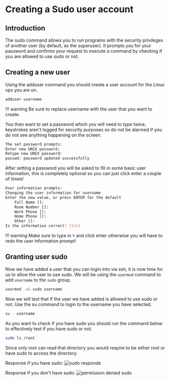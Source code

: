 # Creating a Sudo user account

## Introduction
The sudo command allows you to run programs with the security privileges of another user (by default, as the superuser). It prompts you for your password and confirms your request to execute a command by checking if you are allowed to use sudo or not.


## Creating a new user 
Using the adduser command you should create a user account for the Linux vps you are on.
```bash
adduser username
```
!!! warning
    Be sure to replace username with the user that you want to create.

You then want to set a password which you will need to type twice, keystrokes aren't logged for security purposes so do not be alarmed if you do not see anything happening on the screen.
```bash
The set password prompts:
Enter new UNIX password:
Retype new UNIX password:
passwd: password updated successfully
```
After setting a password you will be asked to fill in some basic user information, this is completely optional so you can just click enter a couple of times!
```bash
User information prompts:
Changing the user information for username
Enter the new value, or press ENTER for the default
    Full Name []:
    Room Number []:
    Work Phone []:
    Home Phone []:
    Other []:
Is the information correct? [Y/n]
```
!!! warning
    Make sure to type in `Y` and click enter otherwise you will have to redo the user information prompt!
## Granting user sudo
Now we have added a user that you can login into via ssh, it is now time for us to allow the user to use sudo. We will be using the `usermod` command to add `username` to the `sudo` group.
```bash
usermod -aG sudo username
```
Now we will test that if the user we have added is allowed to use sudo or not.
Use the su command to login to the username you have selected.
```bash
su - username
```
As you want to check if you have sudo you should run the command below to effectively test if you have sudo or not.
```bash
sudo ls /root
```
Since only root can read that directory you would require to be either root or have sudo to access the directory.

Response if you have sudo:
![sudo responde](https://i.imgur.com/UumT15w.png)

Response if you don't have sudo:
![permission denied sudo](https://i.imgur.com/90u5qng.png)